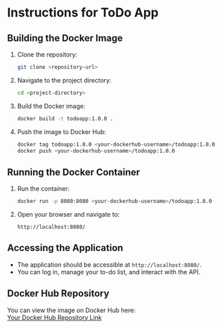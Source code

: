 # Instructions for ToDo App

## Building the Docker Image
1. Clone the repository:
   ```bash
   git clone <repository-url>
   ```
2. Navigate to the project directory:
   ```bash
   cd <project-directory>
   ```
3. Build the Docker image:
   ```bash
   docker build -t todoapp:1.0.0 .
   ```
4. Push the image to Docker Hub:
   ```bash
   docker tag todoapp:1.0.0 <your-dockerhub-username>/todoapp:1.0.0
   docker push <your-dockerhub-username>/todoapp:1.0.0
   ```

## Running the Docker Container
1. Run the container:
   ```bash
   docker run -p 8080:8080 <your-dockerhub-username>/todoapp:1.0.0
   ```
2. Open your browser and navigate to:
   ```
   http://localhost:8080/
   ```

## Accessing the Application
- The application should be accessible at `http://localhost:8080/`.
- You can log in, manage your to-do list, and interact with the API.

## Docker Hub Repository
You can view the image on Docker Hub here:  
[Your Docker Hub Repository Link](https://hub.docker.com/repository/docker/<your-dockerhub-username>/todoapp)
